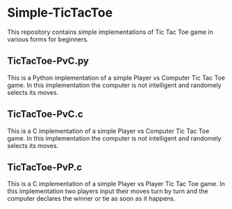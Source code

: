# Simple-TicTacToe
This repository contains simple implementations of Tic Tac Toe game in various forms for beginners. 

## TicTacToe-PvC.py 
This is a Python implementation of a simple Player vs Computer Tic Tac Toe game.
In this implementation the computer is not intelligent and randomely selects its moves.

## TicTacToe-PvC.c 
This is a C implementation of a simple Player vs Computer Tic Tac Toe game.
In this implementation the computer is not intelligent and randomely selects its moves.


## TicTacToe-PvP.c
This is a C implementation of a simple Player vs Player Tic Tac Toe game.
In this implementation two players input their moves turn by turn and the computer declares the winner or tie as soon as it happens.